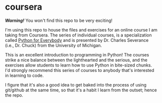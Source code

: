 # coursera

*__Warning!__* You won't find this repo to be very exciting! 

I'm using this repo to house the files and exercises for an online course I am taking from Coursera. The series of individual courses, is a specialization called [Python for Everybody](https://www.coursera.org/specializations/python) and is presented by Dr. Charles Severance (i.e., Dr. Chuck) from the University of Michigan. 

This is an excellent introduction to programming in Python! The courses strike a nice balance between the lighthearted and the serious, and the exercises allow students to learn how to use Python in bite-sized chunks. I'd strongly recommend this series of courses to anybody that's interested in learning to code. 

I figure that it's also a good idea to get baked into the process of using git/github at the same time, so that it's a habit I learn from the outset; hence the repo. 
